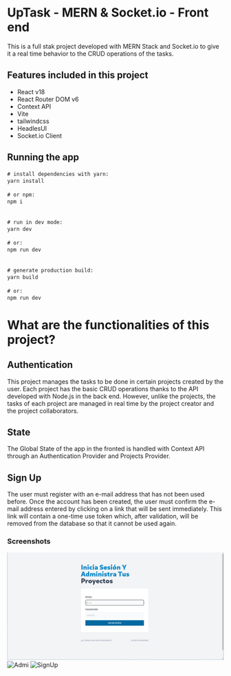 # UpTask - MERN & Socket.io - Front end

This is a full stak project developed with MERN Stack and Socket.io to give it a real time behavior to the CRUD operations of the tasks.

## Features included in this project

- React v18
- React Router DOM v6
- Context API
- Vite
- tailwindcss
- HeadlesUI
- Socket.io Client

## Running the app


```
# install dependencies with yarn:
yarn install

# or npm:
npm i


# run in dev mode:
yarn dev

# or:
npm run dev


# generate production build:
yarn build

# or:
npm run dev
```

# What are the functionalities of this project?

## Authentication

This project manages the tasks to be done in certain projects created by the user. Each project has the basic CRUD operations thanks to the API developed with Node.js in the back end. However, unlike the projects, the tasks of each project are managed in real time by the project creator and the project collaborators.

## State

The Global State of the app in the fronted is handled with Context API through an Authentication Provider and Projects Provider.

## Sign Up

The user must register with an e-mail address that has not been used before. Once the account has been created, the user must confirm the e-mail address entered by clicking on a link that will be sent immediately.
This link will contain a one-time use token which, after validation, will be removed from the database so that it cannot be used again.

### Screenshots

![LogIn](.screenshots/login.png)
![Admi](.screenshots/admin.png)
![SignUp](.screenshots/sign-up.png)
